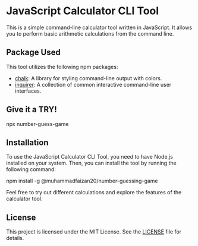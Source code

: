 # JavaScript Calculator CLI Tool

This is a simple command-line calculator tool written in JavaScript. It allows you to perform basic arithmetic calculations from the command line.

## Package Used

This tool utilizes the following npm packages:

- [chalk](https://www.npmjs.com/package/chalk): A library for styling command-line output with colors.
- [inquirer](https://www.npmjs.com/package/inquirer): A collection of common interactive command-line user interfaces.

## Give it a TRY!

npx number-guess-game

## Installation

To use the JavaScript Calculator CLI Tool, you need to have Node.js installed on your system. Then, you can install the tool by running the following command:

npm install -g @muhammadfaizan20/number-guessing-game

Feel free to try out different calculations and explore the features of the calculator tool.

## License

This project is licensed under the MIT License. See the [LICENSE](LICENSE) file for details.

